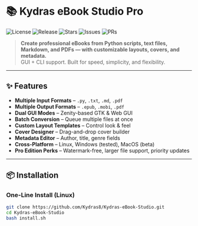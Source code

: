 
# 📚 Kydras eBook Studio Pro

![License](https://img.shields.io/github/license/Kydras8/Kydras-eBook-Studio)
![Release](https://img.shields.io/github/v/release/Kydras8/Kydras-eBook-Studio)
![Stars](https://img.shields.io/github/stars/Kydras8/Kydras-eBook-Studio?style=social)
![Issues](https://img.shields.io/github/issues/Kydras8/Kydras-eBook-Studio)
![PRs](https://img.shields.io/github/issues-pr/Kydras8/Kydras-eBook-Studio)

> **Create professional eBooks from Python scripts, text files, Markdown, and PDFs — with customizable layouts, covers, and metadata.**  
> GUI + CLI support. Built for speed, simplicity, and flexibility.

---

## ✨ Features

- **Multiple Input Formats** – `.py`, `.txt`, `.md`, `.pdf`
- **Multiple Output Formats** – `.epub`, `.mobi`, `.pdf`
- **Dual GUI Modes** – Zenity-based GTK & Web GUI
- **Batch Conversion** – Queue multiple files at once
- **Custom Layout Templates** – Control look & feel
- **Cover Designer** – Drag-and-drop cover builder
- **Metadata Editor** – Author, title, genre fields
- **Cross-Platform** – Linux, Windows (tested), MacOS (beta)
- **Pro Edition Perks** – Watermark-free, larger file support, priority updates

---

## 📦 Installation

### One-Line Install (Linux)
```bash
git clone https://github.com/Kydras8/Kydras-eBook-Studio.git
cd Kydras-eBook-Studio
bash install.sh

